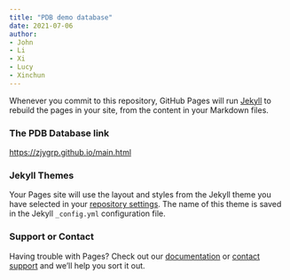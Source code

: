 ```yaml
---
title: "PDB demo database"
date: 2021-07-06
author: 
- John
- Li
- Xi
- Lucy
- Xinchun
---
```


Whenever you commit to this repository, GitHub Pages will run [Jekyll](https://jekyllrb.com/) to rebuild the pages in your site, from the content in your Markdown files.

### The PDB Database link 

https://zjygrp.github.io/main.html

### Jekyll Themes

Your Pages site will use the layout and styles from the Jekyll theme you have selected in your [repository settings](https://github.com/ZJYgrp/ZJYgrp.github.io/settings/pages). The name of this theme is saved in the Jekyll `_config.yml` configuration file.

### Support or Contact

Having trouble with Pages? Check out our [documentation](https://docs.github.com/categories/github-pages-basics/) or [contact support](https://support.github.com/contact) and we’ll help you sort it out.

